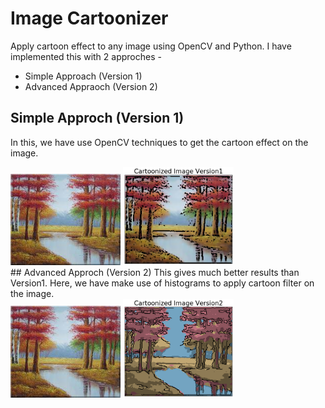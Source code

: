 # Image Cartoonizer
Apply cartoon effect to any image using OpenCV and Python. I have implemented this with 2 approches - 

- Simple Approach (Version 1)
- Advanced Appraoch (Version 2)

## Simple Approch (Version 1)
In this, we have use OpenCV techniques to get the cartoon effect on the image.
<div style="float:left">
<div style="float:left"><img width="35%" src="https://github.com/jyoti0225/Image-Cartoonizer/blob/master/input_img.jpg" />
<img width="35%" src="https://github.com/jyoti0225/Image-Cartoonizer/blob/master/cartoon_img_version1.png" /></div>
</div>
## Advanced Approch (Version 2)
This gives much better results than Version1. Here, we have make use of histograms to apply cartoon filter on the image.
<div style="float:left">
<div style="float:left"><img width="35%" src="https://github.com/jyoti0225/Image-Cartoonizer/blob/master/input_img.jpg" />
<img width="35%" src="https://github.com/jyoti0225/Image-Cartoonizer/blob/master/cartoon_img_version2.png" /></div>
</div>
<br /><br />
